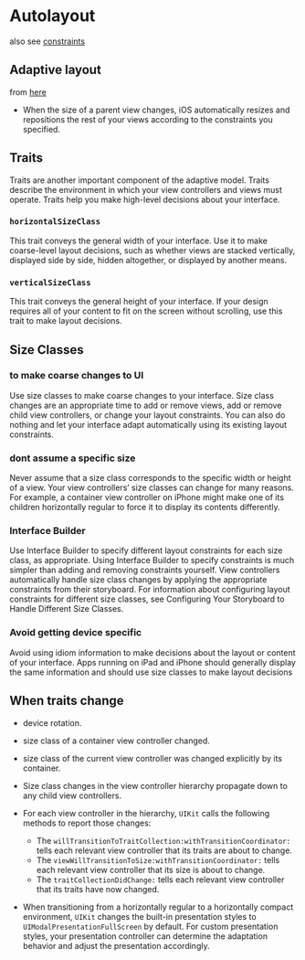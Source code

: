 # Autolayout

also see [constraints](./constraints.md)


## Adaptive layout
from [here](https://developer.apple.com/library/content/featuredarticles/ViewControllerPGforiPhoneOS/TheAdaptiveModel.html)

* When the size of a parent view changes, iOS automatically resizes and
repositions the rest of your views according to the constraints you specified.

## Traits
Traits are another important component of the adaptive model. Traits describe
the environment in which your view controllers and views must operate. Traits
help you make high-level decisions about your interface.

### `horizontalSizeClass`
This trait conveys the general width of your interface. Use it to make
coarse-level layout decisions, such as whether views are stacked vertically,
displayed side by side, hidden altogether, or displayed by another means.

### `verticalSizeClass`
This trait conveys the general height of your interface. If your design requires
all of your content to fit on the screen without scrolling, use this trait to
make layout decisions.


## Size Classes
### to make coarse changes to UI
Use size classes to make coarse changes to your interface. Size class changes
are an appropriate time to add or remove views, add or remove child view
controllers, or change your layout constraints. You can also do nothing and let
your interface adapt automatically using its existing layout constraints.

### dont assume a specific size
Never assume that a size class corresponds to the specific width or height of a
view. Your view controllers’ size classes can change for many reasons. For
example, a container view controller on iPhone might make one of its children
horizontally regular to force it to display its contents differently.

### Interface Builder
Use Interface Builder to specify different layout constraints for each size
class, as appropriate. Using Interface Builder to specify constraints is much
simpler than adding and removing constraints yourself. View controllers
automatically handle size class changes by applying the appropriate constraints
from their storyboard. For information about configuring layout constraints for
different size classes, see Configuring Your Storyboard to Handle Different Size
Classes.

### Avoid getting device specific
Avoid using idiom information to make decisions about the layout or content of
your interface. Apps running on iPad and iPhone should generally display the
same information and should use size classes to make layout decisions

## When traits change
* device rotation.
* size class of a container view controller changed.
* size class of the current view controller was changed explicitly by its container.

* Size class changes in the view controller hierarchy propagate down to any child view controllers.

* For each view controller in the hierarchy, `UIKit` calls the following methods to report those changes:
  * The `willTransitionToTraitCollection:withTransitionCoordinator:` tells each relevant view controller that its traits are about to change.
  * The `viewWillTransitionToSize:withTransitionCoordinator:` tells each relevant view controller that its size is about to change.
  * The `traitCollectionDidChange:` tells each relevant view controller that its traits have now changed.

* When transitioning from a horizontally regular to a horizontally compact
environment, `UIKit` changes the built-in presentation styles to
`UIModalPresentationFullScreen` by default. For custom presentation styles, your
presentation controller can determine the adaptation behavior and adjust the
presentation accordingly.  
